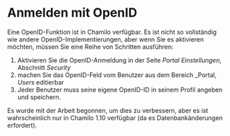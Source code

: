 # Anmelden mit OpenID

Eine OpenID-Funktion ist in Chamilo verfügbar. Es ist nicht so vollständig wie andere OpenID-Implementierungen, aber wenn Sie es aktivieren möchten, müssen Sie eine Reihe von Schritten ausführen:

1. Aktivieren Sie die OpenID-Anmeldung in der Seite _Portal Einstellungen_, Abschnitt _Security_
2. machen Sie das OpenID-Feld vom Benutzer aus dem Bereich _Portal, _Users_ editierbar
3. Jeder Benutzer muss seine eigene OpenID-ID in seinem Profil angeben und speichern.

Es wurde mit der Arbeit begonnen, um dies zu verbessern, aber es ist wahrscheinlich nur in Chamilo 1.10 verfügbar (da es Datenbankänderungen erfordert\).
